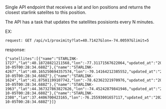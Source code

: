 Single API endpoint that receives a lat and lon positions and returns the closest starlink satelites to this position.

The API has a task that updates the satellites posisionts every N minutes.

EX:

`request: GET /api/v1/proximity?lat=40.71427&lon=-74.00597&limit=5`

response:

```
{"satellites":[{"name":"STARLINK-1727","lat":40.18728821211568,"lon":-77.31171567622064,"updated_at":"2022-10-05T00:28:34.688Z"},{"name":"STARLINK-4267","lat":40.165250694357574,"lon":-70.14164212385552,"updated_at":"2022-10-05T00:28:34.688Z"},{"name":"STARLINK-1624","lat":41.87581199107742,"lon":-78.62362321970976,"updated_at":"2022-10-05T00:28:34.688Z"},{"name":"STARLINK-1963","lat":44.367327863827626,"lon":-74.45242879841946,"updated_at":"2022-10-05T00:28:34.688Z"},{"name":"STARLINK-2308","lat":37.4406700423165,"lon":-76.25593001657117,"updated_at":"2022-10-05T00:28:34.688Z"}]}
```
